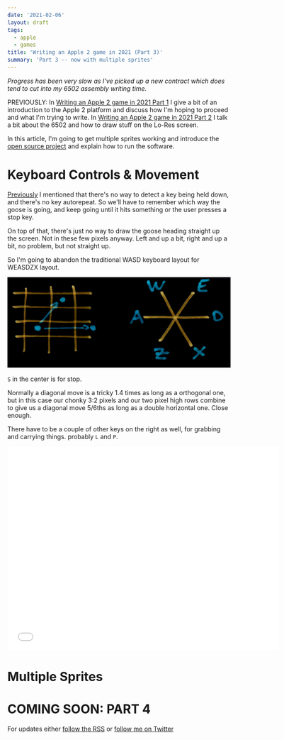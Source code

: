 ```yaml
---
date: '2021-02-06'
layout: draft
tags:
  - apple
  - games
title: 'Writing an Apple 2 game in 2021 (Part 3)'
summary: 'Part 3 -- now with multiple sprites'
---
```


*Progress has been very slow as I've picked up a new contract
which does tend to cut into my 6502 assembly writing time.*

PREVIOUSLY: In [Writing an Apple 2 game in 2021 Part 1](/art/writing-an-apple-2-game-in-2021-1/)
I give a bit of an introduction to the Apple 2 platform and discuss how I'm hoping
to proceed and what I'm trying to write.  In [Writing an Apple 2 game in 2021 Part 2](/art/writing-an-apple-2-game-in-2021-2/) I talk a bit about the 6502 and how to draw stuff
on the Lo-Res screen.

In this article, I'm going to get multiple sprites working and introduce the
[open source project](https://github.com/nickzoic/lores-goose-game) and explain
how to run the software.

# Keyboard Controls & Movement

[Previously](/art/writing-an-apple-2-game-in-2021-2/#reading-the-keyboard) I
mentioned that there's no way to detect a key being held down, and there's no 
key autorepeat.  So we'll have to remember which way the goose is going, and
keep going until it hits something or the user presses a stop key.

On top of that, there's just no way to draw the goose heading straight up the 
screen. Not in these few pixels anyway. Left and up a bit, right and up a bit, no
problem, but not straight up.

So I'm going to abandon the traditional WASD keyboard layout for WEASDZX layout.

![WEASDZX Layout](img/weasdzx.jpg) 

`S` in the center is for stop.

Normally a diagonal move is a tricky 1.4 times as long as a orthogonal one, but
in this case our chonky 3:2 pixels and our two pixel high rows combine to give us a 
diagonal move 5/6ths as long as a double horizontal one. Close enough.

There have to be a couple of other keys on the right as well, for grabbing and
carrying things. probably `L` and `P`.

<iframe src="apple2js-mini.html#audit" width="612px" height="460px" frameborder="0"></iframe>

# Multiple Sprites

# COMING SOON: PART 4 

For updates either [follow the RSS](https://nick.zoic.org/feed.rss) or [follow me on Twitter](https://twitter.com/nickzoic/)
